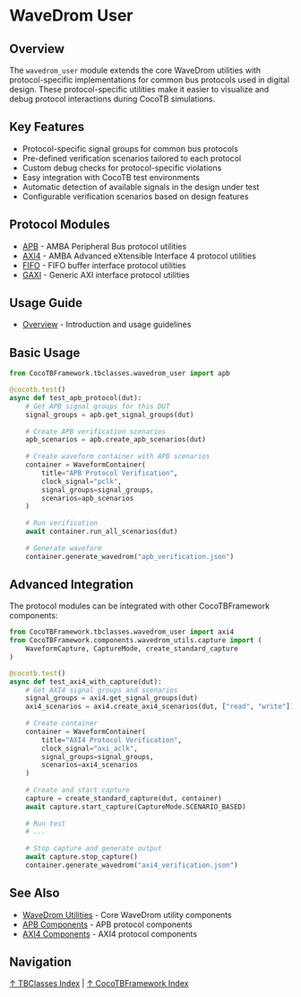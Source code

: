# WaveDrom User

## Overview

The `wavedrom_user` module extends the core WaveDrom utilities with protocol-specific implementations for common bus protocols used in digital design. These protocol-specific utilities make it easier to visualize and debug protocol interactions during CocoTB simulations.

## Key Features

- Protocol-specific signal groups for common bus protocols
- Pre-defined verification scenarios tailored to each protocol
- Custom debug checks for protocol-specific violations
- Easy integration with CocoTB test environments
- Automatic detection of available signals in the design under test
- Configurable verification scenarios based on design features

## Protocol Modules

- [APB](apb.md) - AMBA Peripheral Bus protocol utilities
- [AXI4](axi4.md) - AMBA Advanced eXtensible Interface 4 protocol utilities
- [FIFO](fifo.md) - FIFO buffer interface protocol utilities
- [GAXI](gaxi.md) - Generic AXI interface protocol utilities

## Usage Guide

- [Overview](overview.md) - Introduction and usage guidelines

## Basic Usage

```python
from CocoTBFramework.tbclasses.wavedrom_user import apb

@cocotb.test()
async def test_apb_protocol(dut):
    # Get APB signal groups for this DUT
    signal_groups = apb.get_signal_groups(dut)
    
    # Create APB verification scenarios
    apb_scenarios = apb.create_apb_scenarios(dut)
    
    # Create waveform container with APB scenarios
    container = WaveformContainer(
        title="APB Protocol Verification",
        clock_signal="pclk",
        signal_groups=signal_groups,
        scenarios=apb_scenarios
    )
    
    # Run verification
    await container.run_all_scenarios(dut)
    
    # Generate waveform
    container.generate_wavedrom("apb_verification.json")
```

## Advanced Integration

The protocol modules can be integrated with other CocoTBFramework components:

```python
from CocoTBFramework.tbclasses.wavedrom_user import axi4
from CocoTBFramework.components.wavedrom_utils.capture import (
    WaveformCapture, CaptureMode, create_standard_capture
)

@cocotb.test()
async def test_axi4_with_capture(dut):
    # Get AXI4 signal groups and scenarios
    signal_groups = axi4.get_signal_groups(dut)
    axi4_scenarios = axi4.create_axi4_scenarios(dut, ["read", "write"])
    
    # Create container
    container = WaveformContainer(
        title="AXI4 Protocol Verification",
        clock_signal="axi_aclk",
        signal_groups=signal_groups,
        scenarios=axi4_scenarios
    )
    
    # Create and start capture
    capture = create_standard_capture(dut, container)
    await capture.start_capture(CaptureMode.SCENARIO_BASED)
    
    # Run test
    # ...
    
    # Stop capture and generate output
    await capture.stop_capture()
    container.generate_wavedrom("axi4_verification.json")
```

## See Also

- [WaveDrom Utilities](../../components/wavedrom_utils/index.md) - Core WaveDrom utility components
- [APB Components](../../components/apb/index.md) - APB protocol components
- [AXI4 Components](../../components/axi4/index.md) - AXI4 protocol components

## Navigation

[↑ TBClasses Index](../index.md) | [↑ CocoTBFramework Index](../../index.md)
